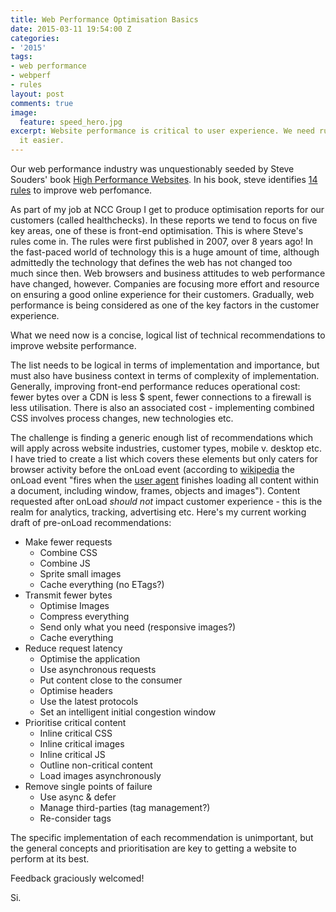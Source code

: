 ```yaml
---
title: Web Performance Optimisation Basics
date: 2015-03-11 19:54:00 Z
categories:
- '2015'
tags:
- web performance
- webperf
- rules
layout: post
comments: true
image:
  feature: speed_hero.jpg
excerpt: Website performance is critical to user experience. We need rules to make
  it easier.
---
```


Our web performance industry was unquestionably seeded by Steve Souders' book [High Performance Websites](http://shop.oreilly.com/product/9780596529307.do). In his book, steve identifies [14 rules](http://stevesouders.com/hpws/rules.php) to improve web perfomance.

As part of my job at NCC Group I get to produce optimisation reports for our customers (called healthchecks). In these reports we tend to focus on five key areas, one of these is front-end optimisation. This is where Steve's rules come in. The rules were first published in 2007, over 8 years ago! In the fast-paced world of technology this is a huge amount of time, although admittedly the technology that defines the web has not changed too much since then. Web browsers and business attitudes to web performance have changed, however. Companies are focusing more effort and resource on ensuring a good online experience for their customers. Gradually, web performance is being considered as one of the key factors in the customer experience.

What we need now is a concise, logical list of technical recommendations to improve website performance.

The list needs to be logical in terms of implementation and importance, but must also have business context in terms of complexity of implementation. Generally, improving front-end performance reduces operational cost: fewer bytes over a CDN is less $ spent, fewer connections to a firewall is less utilisation. There is also an associated cost - implementing combined CSS involves process changes, new technologies etc.

The challenge is finding a generic enough list of recommendations which will apply across website industries, customer types, mobile v. desktop etc. I have tried to create a list which covers these elements but only caters for browser activity before the onLoad event (according to [wikipedia](http://en.wikipedia.org/wiki/DOM_events) the onLoad event "fires when the [user agent](http://en.wikipedia.org/wiki/User_agent "User agent") finishes loading all content within a document, including window, frames, objects and images"). Content requested after onLoad _should not_ impact customer experience - this is the realm for analytics, tracking, advertising etc. Here's my current working draft of pre-onLoad recommendations:

*   Make fewer requests
    *   Combine CSS
    *   Combine JS
    *   Sprite small images
    *   Cache everything (no ETags?)
*   Transmit fewer bytes
    *   Optimise Images
    *   Compress everything
    *   Send only what you need (responsive images?)
    *   Cache everything
*   Reduce request latency
    *   Optimise the application
    *   Use asynchronous requests
    *   Put content close to the consumer
    *   Optimise headers
    *   Use the latest protocols
    *   Set an intelligent initial congestion window
*   Prioritise critical content
    *   Inline critical CSS
    *   Inline critical images
    *   Inline critical JS
    *   Outline non-critical content
    *   Load images asynchronously
*   Remove single points of failure
    *   Use async & defer
    *   Manage third-parties (tag management?)
    *   Re-consider <link src> tags

The specific implementation of each recommendation is unimportant, but the general concepts and prioritisation are key to getting a website to perform at its best.

Feedback graciously welcomed!

Si.
